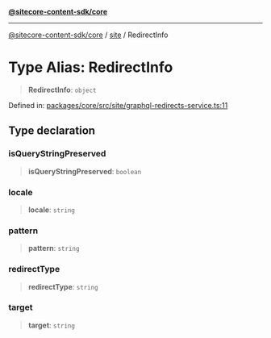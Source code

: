 [**@sitecore-content-sdk/core**](../../README.md)

***

[@sitecore-content-sdk/core](../../README.md) / [site](../README.md) / RedirectInfo

# Type Alias: RedirectInfo

> **RedirectInfo**: `object`

Defined in: [packages/core/src/site/graphql-redirects-service.ts:11](https://github.com/Sitecore/content-sdk/blob/d66d73920955c32f18807cacf98f4ede97be14bd/packages/core/src/site/graphql-redirects-service.ts#L11)

## Type declaration

### isQueryStringPreserved

> **isQueryStringPreserved**: `boolean`

### locale

> **locale**: `string`

### pattern

> **pattern**: `string`

### redirectType

> **redirectType**: `string`

### target

> **target**: `string`
